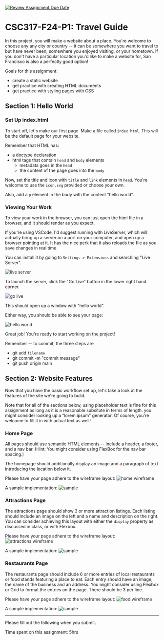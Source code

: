 [![Review Assignment Due Date](https://classroom.github.com/assets/deadline-readme-button-22041afd0340ce965d47ae6ef1cefeee28c7c493a6346c4f15d667ab976d596c.svg)](https://classroom.github.com/a/FdMJpDC1)
# CSC317-F24-P1: Travel Guide

In this project, you will make a website about a place. You're welcome to choose any any city or country -- it can be somewhere you want to travel to but have never been, somewhere you enjoyed visiting, or your hometown. If you don't have a particular location you'd like to make a website for, San Francisco is also a perfectly good option!

Goals for this assignment:
* create a static website
* get practice with creating HTML documents
* get practice with styling pages with CSS

## Section 1: Hello World

### Set Up index.html
To start off, let's make our first page. Make a file called `index.html`. This will be the default page for your website.

Remember that HTML has:
* a doctype declaration
* html tags that contain `head` and `body` elements
    * metadata goes in the `head`
    * the content of the page goes into the `body`

Now, set the title and icon with `title` and  `link` elements in `head`. You're welcome to use the `icon.svg` provided or choose your own.

Also, add a `p` element in the body with the content "hello world".

### Viewing Your Work
To view your work in the browser, you can just open the html file in a browser, and it should render as you expect.

If you're using VSCode, I'd suggest running with LiveServer, which will actually bring up a server on a port on your computer, and open up a browser pointing at it. It has the nice perk that it also reloads the file as you save changes in real time.

You can install it by going to `Settings > Extensions` and searching "Live Server".

![live server](instruction-imgs/live-server.png)

To launch the server, click the "Go Live" button in the lower right hand corner.


![go live](instruction-imgs/go-live-button.png)


This should open up a window with "hello world".

Either way, you should be able to see your page:

![hello world](instruction-imgs/hello-world.png)

Great job! You're ready to start working on the project!

Remember -- to commit, the three steps are
* git add `filename`
* git commit -m "commit message"
* git push origin main


## Section 2: Website Features

Now that you have the basic workflow set up, let's take a look at the features of the site we're going to build.

Note that for all of the sections below, using placeholder text is fine for this assignment as long as it is a reasonable subsitute in terms of length. you might consider looking up a "lorem ipsum" generator. Of course, you're welcome to fill it in with actual text as well!

### Home Page

All pages should use semantic HTML elements -- include a header, a footer, and a nav bar. (Hint: You might consider using FlexBox for the nav bar spacing.) 

The homepage should additionally display an image and a paragraph of text introducing the location below it. 

Please have your page adhere to the wireframe layout:
![home wireframe](instruction-imgs/wireframe-homepage.png)

A sample implementation:
![sample](instruction-imgs/sample-homepage.png)


### Attractions Page

The attractions page should show 3 or more attraction listings. Each listing should include an image on the left and a name and description on the right. You can consider achieving this layout with either the `display` property as discussed in class, or with Flexbox. 

Please have your page adhere to the wireframe layout:
![attractions wireframe](instruction-imgs/wireframe-attractions.png)

A sample implementation:
![sample](instruction-imgs/sample-attractions.png)

### Restaurants Page

The restaurants page should include 6 or more entries of local restaurants or food stands featuring a place to eat. Each entry should have an image, the name of the business and an address.
You might consider using Flexbox or Grid to format the entries on the page. There should be 3 per line.

Please have your page adhere to the wireframe layout:
![food wireframe](instruction-imgs/wireframe-restaurants.png)

A sample implementation:
![sample](instruction-imgs/sample-restaurants.png)

___

Please fill out the following when you submit.

Time spent on this assignment: 5hrs



